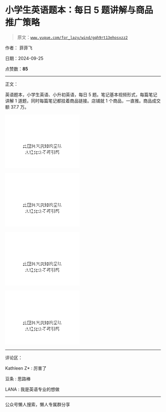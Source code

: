 # 小学生英语题本：每日 5 题讲解与商品推广策略

> 原文：[`www.yuque.com/for_lazy/wind/gqh9rt13ehosxzz2`](https://www.yuque.com/for_lazy/wind/gqh9rt13ehosxzz2)

作者： 菲菲飞

日期：2024-09-25

点赞数：**85**

* * *

正文：

英语题本，小学生英语、小升初英语，每日 5 题。笔记基本视频形式，每篇笔记讲解 1 道题，同时每篇笔记都挂着商品链接。店铺就 1 个商品，一直推。商品成交额 37.7 万。

![](img/02f48cbaab369996e19b6b3f55d6b9f3.png "None")

![](img/5f3a896555fed7777c90e00209692200.png "None")

![](img/ff102edfbe8c718b7bbd8ba3e0fd92fd.png "None")

![](img/719a21bfa76fc291d0bde1b636ac28f5.png "None")

* * *

评论区：

Kathleen Z* : 厉害了

豆条 : 思路棒

LANA : 我是英语专业的想做

* * *

公众号懒人搜索，懒人专属群分享